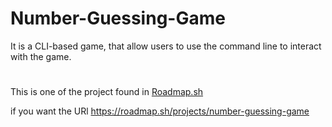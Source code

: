 # Number-Guessing-Game
It is a CLI-based game, that allow users to use the command line to interact with the game.

#

This is one of the project found in [Roadmap.sh](https://roadmap.sh/)

if you want the URl https://roadmap.sh/projects/number-guessing-game
